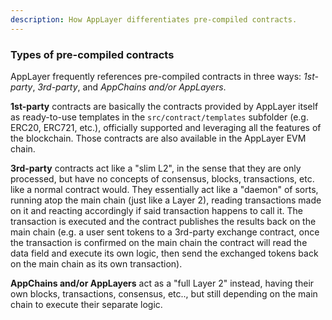 ```yaml
---
description: How AppLayer differentiates pre-compiled contracts.
---
```


### Types of pre-compiled contracts

AppLayer frequently references pre-compiled contracts in three ways: *1st-party*, *3rd-party*, and *AppChains and/or AppLayers*.

**1st-party** contracts are basically the contracts provided by AppLayer itself as ready-to-use templates in the `src/contract/templates` subfolder (e.g. ERC20, ERC721, etc.), officially supported and leveraging all the features of the blockchain. Those contracts are also available in the AppLayer EVM chain.

**3rd-party** contracts act like a "slim L2", in the sense that they are only processed, but have no concepts of consensus, blocks, transactions, etc. like a normal contract would. They essentially act like a "daemon" of sorts, running atop the main chain (just like a Layer 2), reading transactions made on it and reacting accordingly if said transaction happens to call it. The transaction is executed and the contract publishes the results back on the main chain (e.g. a user sent tokens to a 3rd-party exchange contract, once the transaction is confirmed on the main chain the contract will read the data field and execute its own logic, then send the exchanged tokens back on the main chain as its own transaction).

**AppChains and/or AppLayers** act as a "full Layer 2" instead, having their own blocks, transactions, consensus, etc.., but still depending on the main chain to execute their separate logic.
